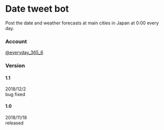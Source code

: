 # Date tweet bot
Post the date and weather forecasts at main cities in Japan at 0:00 every day.

### Account
[@everyday_365_6](https://twitter.com/everyday_365_6)

### Version
#### 1.1
2018/12/2   
bug fixed
#### 1.0
2018/11/18  
released

